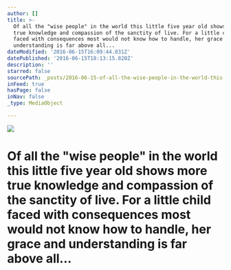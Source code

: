 ```yaml
---
author: []
title: >-
  Of all the "wise people" in the world this little five year old shows more
  true knowledge and compassion of the sanctity of live. For a little child
  faced with consequences most would not know how to handle, her grace and
  understanding is far above all...
dateModified: '2016-06-15T16:09:44.031Z'
datePublished: '2016-06-15T18:13:15.820Z'
description: ''
starred: false
sourcePath: _posts/2016-06-15-of-all-the-wise-people-in-the-world-this-little-five-year.md
inFeed: true
hasPage: false
inNav: false
_type: MediaObject

---
```

![](https://the-grid-user-content.s3-us-west-2.amazonaws.com/57f254ca-6187-4381-9304-732795f5862c.jpg)

# Of all the "wise people" in the world this little five year old shows more true knowledge and compassion of the sanctity of live. For a little child faced with consequences most would not know how to handle, her grace and understanding is far above all...